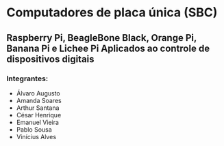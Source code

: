<!-- _class: lead -->

# Computadores de placa única (SBC)  
## Raspberry Pi, BeagleBone Black, Orange Pi, Banana Pi e Lichee Pi Aplicados ao controle de dispositivos digitais

### Integrantes:
- Álvaro Augusto
- Amanda Soares
- Arthur Santana
- César Henrique
- Emanuel Vieira
- Pablo Sousa
- Vinícius Alves
